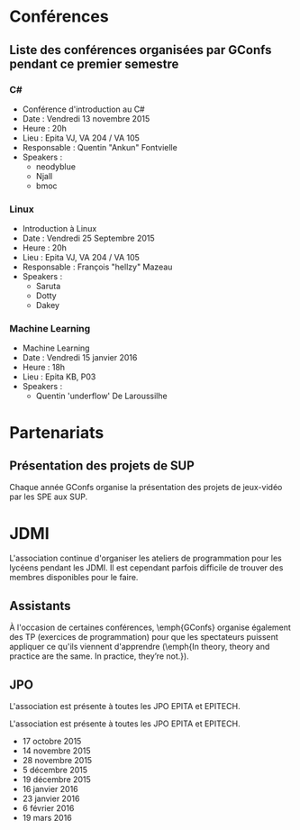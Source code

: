 # Conférences

## Liste des conférences organisées par GConfs pendant ce premier semestre

### C#

* Conférence d'introduction au C#
* Date : Vendredi 13 novembre 2015
* Heure : 20h
* Lieu : Epita VJ, VA 204 / VA 105
* Responsable : Quentin "Ankun" Fontvielle
* Speakers :
    * neodyblue
    * Njall
    * bmoc

### Linux

* Introduction à Linux
* Date : Vendredi 25 Septembre 2015
* Heure : 20h
* Lieu : Epita VJ, VA 204 / VA 105
* Responsable : François "hellzy" Mazeau
* Speakers :
    * Saruta
    * Dotty
    * Dakey

### Machine Learning

* Machine Learning
* Date : Vendredi 15 janvier 2016
* Heure : 18h
* Lieu : Epita KB, P03
* Speakers :
    * Quentin 'underflow' De Laroussilhe

# Partenariats

## Présentation des projets de SUP

Chaque année GConfs organise la présentation des projets de jeux-vidéo par les
SPE aux SUP.

# JDMI

L'association continue d'organiser les ateliers de programmation pour les
lycéens pendant les JDMI. Il est cependant parfois difficile de trouver des
membres disponibles pour le faire.

## Assistants

À l'occasion de certaines conférences, \emph{GConfs} organise également des TP
(exercices de programmation) pour que les spectateurs puissent appliquer ce
qu'ils viennent d'apprendre (\emph{In theory, theory and practice are the same.
In practice, they’re not.}).

## JPO

L'association est présente à toutes les JPO EPITA et EPITECH.

L'association est présente à toutes les JPO EPITA et EPITECH.

* 17 octobre 2015
* 14 novembre 2015
* 28 novembre 2015
* 5 décembre 2015
* 19 décembre 2015
* 16 janvier 2016
* 23 janvier 2016
* 6 février 2016
* 19 mars 2016
